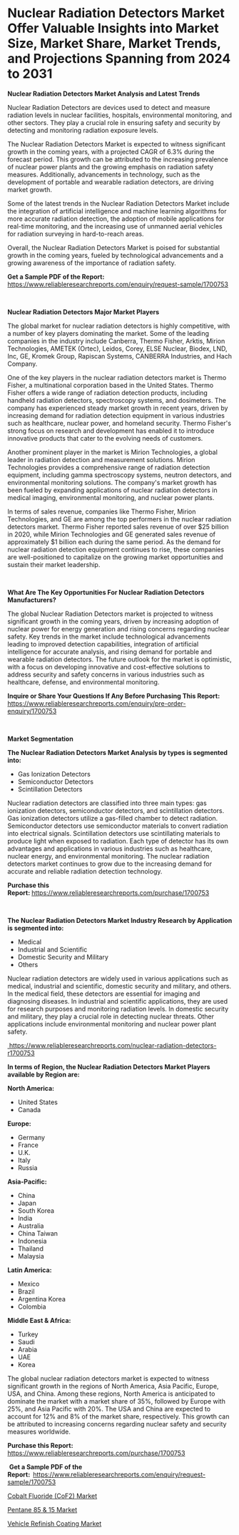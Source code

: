 <p><h1>Nuclear Radiation Detectors Market Offer Valuable Insights into Market Size, Market Share, Market Trends, and Projections Spanning from 2024 to 2031</h1></p><p><strong>Nuclear Radiation Detectors Market Analysis and Latest Trends</strong></p>
<p><p>Nuclear Radiation Detectors are devices used to detect and measure radiation levels in nuclear facilities, hospitals, environmental monitoring, and other sectors. They play a crucial role in ensuring safety and security by detecting and monitoring radiation exposure levels.</p><p>The Nuclear Radiation Detectors Market is expected to witness significant growth in the coming years, with a projected CAGR of 6.3% during the forecast period. This growth can be attributed to the increasing prevalence of nuclear power plants and the growing emphasis on radiation safety measures. Additionally, advancements in technology, such as the development of portable and wearable radiation detectors, are driving market growth.</p><p>Some of the latest trends in the Nuclear Radiation Detectors Market include the integration of artificial intelligence and machine learning algorithms for more accurate radiation detection, the adoption of mobile applications for real-time monitoring, and the increasing use of unmanned aerial vehicles for radiation surveying in hard-to-reach areas.</p><p>Overall, the Nuclear Radiation Detectors Market is poised for substantial growth in the coming years, fueled by technological advancements and a growing awareness of the importance of radiation safety.</p></p>
<p><strong>Get a Sample PDF of the Report:&nbsp;</strong> <a href="https://www.reliableresearchreports.com/enquiry/request-sample/1700753">https://www.reliableresearchreports.com/enquiry/request-sample/1700753</a></p>
<p>&nbsp;</p>
<p><strong>Nuclear Radiation Detectors Major Market Players</strong></p>
<p><p>The global market for nuclear radiation detectors is highly competitive, with a number of key players dominating the market. Some of the leading companies in the industry include Canberra, Thermo Fisher, Arktis, Mirion Technologies, AMETEK (Ortec), Leidos, Corey, ELSE Nuclear, Biodex, LND, Inc, GE, Kromek Group, Rapiscan Systems, CANBERRA Industries, and Hach Company.</p><p>One of the key players in the nuclear radiation detectors market is Thermo Fisher, a multinational corporation based in the United States. Thermo Fisher offers a wide range of radiation detection products, including handheld radiation detectors, spectroscopy systems, and dosimeters. The company has experienced steady market growth in recent years, driven by increasing demand for radiation detection equipment in various industries such as healthcare, nuclear power, and homeland security. Thermo Fisher's strong focus on research and development has enabled it to introduce innovative products that cater to the evolving needs of customers.</p><p>Another prominent player in the market is Mirion Technologies, a global leader in radiation detection and measurement solutions. Mirion Technologies provides a comprehensive range of radiation detection equipment, including gamma spectroscopy systems, neutron detectors, and environmental monitoring solutions. The company's market growth has been fueled by expanding applications of nuclear radiation detectors in medical imaging, environmental monitoring, and nuclear power plants.</p><p>In terms of sales revenue, companies like Thermo Fisher, Mirion Technologies, and GE are among the top performers in the nuclear radiation detectors market. Thermo Fisher reported sales revenue of over $25 billion in 2020, while Mirion Technologies and GE generated sales revenue of approximately $1 billion each during the same period. As the demand for nuclear radiation detection equipment continues to rise, these companies are well-positioned to capitalize on the growing market opportunities and sustain their market leadership.</p></p>
<p>&nbsp;</p>
<p><strong>What Are The Key Opportunities For Nuclear Radiation Detectors Manufacturers?</strong></p>
<p><p>The global Nuclear Radiation Detectors market is projected to witness significant growth in the coming years, driven by increasing adoption of nuclear power for energy generation and rising concerns regarding nuclear safety. Key trends in the market include technological advancements leading to improved detection capabilities, integration of artificial intelligence for accurate analysis, and rising demand for portable and wearable radiation detectors. The future outlook for the market is optimistic, with a focus on developing innovative and cost-effective solutions to address security and safety concerns in various industries such as healthcare, defense, and environmental monitoring.</p></p>
<p><strong>Inquire or Share Your Questions If Any Before Purchasing This Report:</strong> <a href="https://www.reliableresearchreports.com/enquiry/pre-order-enquiry/1700753">https://www.reliableresearchreports.com/enquiry/pre-order-enquiry/1700753</a></p>
<p>&nbsp;</p>
<p><strong>Market Segmentation</strong></p>
<p><strong>The Nuclear Radiation Detectors Market Analysis by types is segmented into:</strong></p>
<p><ul><li>Gas Ionization Detectors</li><li>Semiconductor Detectors</li><li>Scintillation Detectors</li></ul></p>
<p><p>Nuclear radiation detectors are classified into three main types: gas ionization detectors, semiconductor detectors, and scintillation detectors. Gas ionization detectors utilize a gas-filled chamber to detect radiation. Semiconductor detectors use semiconductor materials to convert radiation into electrical signals. Scintillation detectors use scintillating materials to produce light when exposed to radiation. Each type of detector has its own advantages and applications in various industries such as healthcare, nuclear energy, and environmental monitoring. The nuclear radiation detectors market continues to grow due to the increasing demand for accurate and reliable radiation detection technology.</p></p>
<p><strong>Purchase this Report:&nbsp;</strong><a href="https://www.reliableresearchreports.com/purchase/1700753">https://www.reliableresearchreports.com/purchase/1700753</a></p>
<p>&nbsp;</p>
<p><strong>The Nuclear Radiation Detectors Market Industry Research by Application is segmented into:</strong></p>
<p><ul><li>Medical</li><li>Industrial and Scientific</li><li>Domestic Security and Military</li><li>Others</li></ul></p>
<p><p>Nuclear radiation detectors are widely used in various applications such as medical, industrial and scientific, domestic security and military, and others. In the medical field, these detectors are essential for imaging and diagnosing diseases. In industrial and scientific applications, they are used for research purposes and monitoring radiation levels. In domestic security and military, they play a crucial role in detecting nuclear threats. Other applications include environmental monitoring and nuclear power plant safety.</p></p>
<p><a href="https://www.reliableresearchreports.com/nuclear-radiation-detectors-r1700753">&nbsp;https://www.reliableresearchreports.com/nuclear-radiation-detectors-r1700753</a></p>
<p><strong>In terms of Region, the Nuclear Radiation Detectors Market Players available by Region are:</strong></p>
<p>
    <p> <strong> North America: </strong>
        <ul>
            <li>United States</li>
            <li>Canada</li>
        </ul>
        </p> 
    <p> <strong> Europe: </strong>
        <ul>
            <li>Germany</li>
            <li>France</li>
            <li>U.K.</li>
            <li>Italy</li>
            <li>Russia</li>
        </ul>
        </p> 
    <p> <strong> Asia-Pacific: </strong>
        <ul>
            <li>China</li>
            <li>Japan</li>
            <li>South Korea</li>
            <li>India</li>
            <li>Australia</li>
            <li>China Taiwan</li>
            <li>Indonesia</li>
            <li>Thailand</li>
            <li>Malaysia</li>
        </ul>
        </p> 
    <p> <strong> Latin America: </strong>
        <ul>
            <li>Mexico</li>
            <li>Brazil</li>
            <li>Argentina Korea</li>
            <li>Colombia</li>
        </ul>
        </p> 
    <p> <strong> Middle East & Africa: </strong>
        <ul>
            <li>Turkey</li>
            <li>Saudi</li>
            <li>Arabia</li>
            <li>UAE</li>
            <li>Korea</li>
        </ul>
    </p>
    </p>
<p><p>The global nuclear radiation detectors market is expected to witness significant growth in the regions of North America, Asia Pacific, Europe, USA, and China. Among these regions, North America is anticipated to dominate the market with a market share of 35%, followed by Europe with 25%, and Asia Pacific with 20%. The USA and China are expected to account for 12% and 8% of the market share, respectively. This growth can be attributed to increasing concerns regarding nuclear safety and security measures worldwide.</p></p>
<p><strong>Purchase this Report: </strong><a href="https://www.reliableresearchreports.com/purchase/1700753">https://www.reliableresearchreports.com/purchase/1700753</a></p>
<p>&nbsp;<strong>Get a Sample PDF of the Report:&nbsp;&nbsp;</strong><a href="https://www.reliableresearchreports.com/enquiry/request-sample/1700753">https://www.reliableresearchreports.com/enquiry/request-sample/1700753</a></p>
<p><strong></strong></p>
<p><p><a href="https://www.linkedin.com/pulse/cobalt-fluoride-cof2-market-research-report-reveals-latest-trends-aqrfe?trackingId=pzMs%2B1QWMzMc6cOxY3ZjpA%3D%3D">Cobalt Fluoride (CoF2) Market</a></p><p><a href="https://www.linkedin.com/pulse/pentane-85-amp-15-market-size-reflecting-forecast-till-2031-s2vif?trackingId=rqHno0chsDP8SaRuXn3rKA%3D%3D">Pentane 85 & 15 Market</a></p><p><a href="https://www.linkedin.com/pulse/vehicle-refinish-coating-market-dynamics-2024-2031-also-its-trends-nooge?trackingId=kN0t%2FfRu521y%2F90t1VxKNQ%3D%3D">Vehicle Refinish Coating Market</a></p></p>